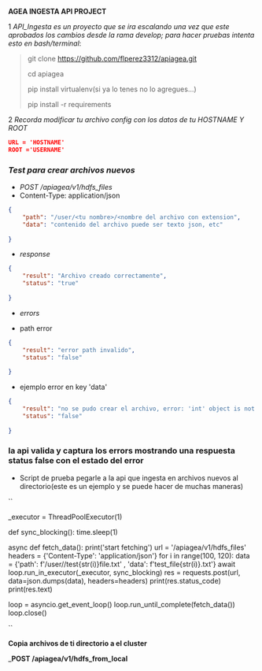 __AGEA INGESTA API PROJECT__



1 *API_Ingesta es un proyecto que se ira escalando una vez que este aprobados los cambios desde la rama develop; para hacer pruebas intenta esto en bash/terminal*:

>git clone https://github.com/flperez3312/apiagea.git
>
>cd apiagea
>
>pip install virtualenv(si ya lo tenes no lo agregues...)
>
>pip install -r requirements

2 *Recorda modificar tu archivo config con los datos de tu HOSTNAME Y ROOT*

```JSON
URL = 'HOSTNAME'
ROOT ='USERNAME'
```

### *Test para crear archivos nuevos*
- *POST <hostname>/apiagea/v1/hdfs_files*
- Content-Type: application/json
```JSON
{
    "path": "/user/<tu nombre>/<nombre del archivo con extension",
    "data": "contenido del archivo puede ser texto json, etc"
    
}
```
- *response*
        
```JSON
{
    "result": "Archivo creado correctamente",
    "status": "true"
    
}
```
- *errors*
        
- path error
        
```JSON
{
    "result": "error path invalido",
    "status": "false"
    
}
```
- ejemplo  error en key 'data'
        
```JSON
{
    "result": "no se pudo crear el archivo, error: 'int' object is not iterable ",
    "status": "false"
    
}
```
        
### la api valida y captura los errors mostrando una respuesta status false con el estado del error


- Script de prueba pegarle a la api que ingesta en archivos nuevos al directorio(este es un ejemplo y se puede hacer de muchas maneras) 
 
      
``

_executor = ThreadPoolExecutor(1)


def sync_blocking():
    time.sleep(1)





async def fetch_data():
    print('start fetching')
    url = '<hostname>/apiagea/v1/hdfs_files'
    headers = {'Content-Type': 'application/json'}
    for i in range(100, 120):
        data = {'path': f'/user/<usuario>/test{str(i)}file.txt' , 'data': f'test_file{str(i)}.txt'}
        await loop.run_in_executor(_executor, sync_blocking)
        res = requests.post(url, data=json.dumps(data), headers=headers)
        print(res.status_code)
        print(res.text)
    

loop = asyncio.get_event_loop()
loop.run_until_complete(fetch_data())
loop.close()

``
        
**Copia archivos de ti directorio a el cluster**
        
      
_**POST <hostname>/apiagea/v1/hdfs_from_local**
      
      


  
